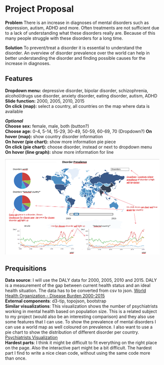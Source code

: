 # Project Proposal

**Problem** There is an increase in diagnoses of mental disorders such as depression, autism, 
ADHD and more. Often treatments are not sufficient due to a lack of understanding what these 
disorders really are. Because of this many people struggle with these disorders for a long time.  

**Solution** To prevent/treat a disorder it is essential to understand the disorder. An
overview of disorder prevalence over the world can help in better understanding the disorder
and finding possible causes for the increase in diagnoses.

## Features 
**Dropdown menu:** depressive disorder, bipolar disorder, schizophrenia, alcohol/drugs
use disorder, anxiety disorder, eating disorder, autism, ADHD  
**Slide function:** 2000, 2005, 2010, 2015  
**On click (map):** select a country, all countries on the map where data is available

***Optional***   
**Choose sex:** female, male, both (button?)  
**Choose age:** 0-4, 5-14, 15-29, 30-49, 50-59, 60-69, 70 (Dropdown?)
**On hover (map):** show country disorder information  
**On hover (pie chart):** show more information pie piece  
**On click (pie chart):** choose disorder, instead or next to dropdown menu  
**On hover (line graph):** show more information for line 

![image](/projectProposal.png)

## Prequisitions
**Data source**: I will use the DALY data for 2000, 2005, 2010 and 2015. DALY is a measurement of
the gap between current health status and an ideal health situation. The data has to be converted 
from csv to json. [World Health Organization - Disease Burden 2000-2015](http://www.who.int/healthinfo/global_burden_disease/estimates/en/index2.html)  
**External components**: d3-tip, topojson, bootstrap  
**Similar visualizations**: This visualization shows the number of psychiatrists
working in mental health based on population size. This is a related subject to my project (would
also be an interesting comparison) and they also use some features that I can use.
To show the prevalence of mental disorders I can use a world map as well coloured
on prevalence. I also want to use a pie chart to show the distribution of different
disorder per country. [Psychiatrists Visualization](http://gamapserver.who.int/gho/interactive_charts/mental_health/psychiatrists_nurses/atlas.html)  
**Hardest parts**: I think it might be difficult to fit everything on the right place on the page.
Also the interactive part might be a bit difficult. The hardest part I find to write a nice
clean code, without using the same code more than once. 
